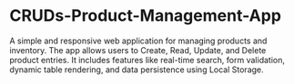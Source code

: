 # CRUDs-Product-Management-App
A simple and responsive web application for managing products and inventory. The app allows users to Create, Read, Update, and Delete product entries. It includes features like real-time search, form validation, dynamic table rendering, and data persistence using Local Storage.

